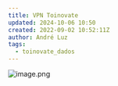 ```yaml
---
title: VPN Toinovate
updated: 2024-10-06 10:50
created: 2022-09-02 10:52:11Z
author: André Luz
tags:
  - toinovate_dados
---
```


![image.png](image-90.png)